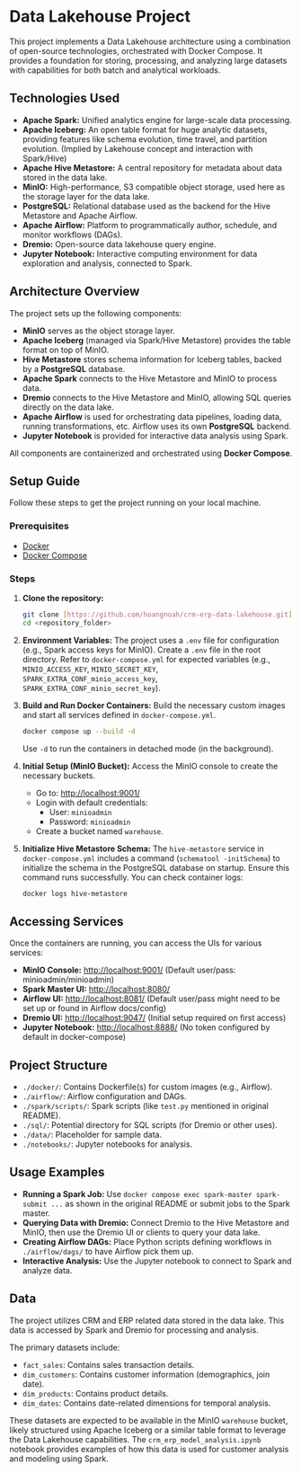 # Data Lakehouse Project

This project implements a Data Lakehouse architecture using a combination of open-source technologies, orchestrated with Docker Compose. It provides a foundation for storing, processing, and analyzing large datasets with capabilities for both batch and analytical workloads.

## Technologies Used

- **Apache Spark:** Unified analytics engine for large-scale data processing.
- **Apache Iceberg:** An open table format for huge analytic datasets, providing features like schema evolution, time travel, and partition evolution. (Implied by Lakehouse concept and interaction with Spark/Hive)
- **Apache Hive Metastore:** A central repository for metadata about data stored in the data lake.
- **MinIO:** High-performance, S3 compatible object storage, used here as the storage layer for the data lake.
- **PostgreSQL:** Relational database used as the backend for the Hive Metastore and Apache Airflow.
- **Apache Airflow:** Platform to programmatically author, schedule, and monitor workflows (DAGs).
- **Dremio:** Open-source data lakehouse query engine.
- **Jupyter Notebook:** Interactive computing environment for data exploration and analysis, connected to Spark.

## Architecture Overview

The project sets up the following components:

- **MinIO** serves as the object storage layer.
- **Apache Iceberg** (managed via Spark/Hive Metastore) provides the table format on top of MinIO.
- **Hive Metastore** stores schema information for Iceberg tables, backed by a **PostgreSQL** database.
- **Apache Spark** connects to the Hive Metastore and MinIO to process data.
- **Dremio** connects to the Hive Metastore and MinIO, allowing SQL queries directly on the data lake.
- **Apache Airflow** is used for orchestrating data pipelines, loading data, running transformations, etc. Airflow uses its own **PostgreSQL** backend.
- **Jupyter Notebook** is provided for interactive data analysis using Spark.

All components are containerized and orchestrated using **Docker Compose**.

## Setup Guide

Follow these steps to get the project running on your local machine.

### Prerequisites

- [Docker](https://www.docker.com/get-started/)
- [Docker Compose](https://docs.docker.com/compose/install/)

### Steps

1.  **Clone the repository:**

    ```bash
    git clone [https://github.com/hoangnoah/crm-erp-data-lakehouse.git]
    cd <repository_folder>
    ```

2.  **Environment Variables:**
    The project uses a `.env` file for configuration (e.g., Spark access keys for MinIO). Create a `.env` file in the root directory. Refer to `docker-compose.yml` for expected variables (e.g., `MINIO_ACCESS_KEY`, `MINIO_SECRET_KEY`, `SPARK_EXTRA_CONF_minio_access_key`, `SPARK_EXTRA_CONF_minio_secret_key`).

3.  **Build and Run Docker Containers:**
    Build the necessary custom images and start all services defined in `docker-compose.yml`.

    ```bash
    docker compose up --build -d
    ```

    Use `-d` to run the containers in detached mode (in the background).

4.  **Initial Setup (MinIO Bucket):**
    Access the MinIO console to create the necessary buckets.

    - Go to: [http://localhost:9001/](http://localhost:9001/)
    - Login with default credentials:
      - User: `minioadmin`
      - Password: `minioadmin`
    - Create a bucket named `warehouse`.

5.  **Initialize Hive Metastore Schema:**
    The `hive-metastore` service in `docker-compose.yml` includes a command (`schematool -initSchema`) to initialize the schema in the PostgreSQL database on startup. Ensure this command runs successfully. You can check container logs:

    ```bash
    docker logs hive-metastore
    ```

## Accessing Services

Once the containers are running, you can access the UIs for various services:

- **MinIO Console:** [http://localhost:9001/](http://localhost:9001/) (Default user/pass: minioadmin/minioadmin)
- **Spark Master UI:** [http://localhost:8080/](http://localhost:8080/)
- **Airflow UI:** [http://localhost:8081/](http://localhost:8081/) (Default user/pass might need to be set up or found in Airflow docs/config)
- **Dremio UI:** [http://localhost:9047/](http://localhost:9047/) (Initial setup required on first access)
- **Jupyter Notebook:** [http://localhost:8888/](http://localhost:8888/) (No token configured by default in docker-compose)

## Project Structure

- `./docker/`: Contains Dockerfile(s) for custom images (e.g., Airflow).
- `./airflow/`: Airflow configuration and DAGs.
- `./spark/scripts/`: Spark scripts (like `test.py` mentioned in original README).
- `./sql/`: Potential directory for SQL scripts (for Dremio or other uses).
- `./data/`: Placeholder for sample data.
- `./notebooks/`: Jupyter notebooks for analysis.

## Usage Examples

- **Running a Spark Job:** Use `docker compose exec spark-master spark-submit ...` as shown in the original README or submit jobs to the Spark master.
- **Querying Data with Dremio:** Connect Dremio to the Hive Metastore and MinIO, then use the Dremio UI or clients to query your data lake.
- **Creating Airflow DAGs:** Place Python scripts defining workflows in `./airflow/dags/` to have Airflow pick them up.
- **Interactive Analysis:** Use the Jupyter notebook to connect to Spark and analyze data.

## Data

The project utilizes CRM and ERP related data stored in the data lake. This data is accessed by Spark and Dremio for processing and analysis.

The primary datasets include:

- `fact_sales`: Contains sales transaction details.
- `dim_customers`: Contains customer information (demographics, join date).
- `dim_products`: Contains product details.
- `dim_dates`: Contains date-related dimensions for temporal analysis.

These datasets are expected to be available in the MinIO `warehouse` bucket, likely structured using Apache Iceberg or a similar table format to leverage the Data Lakehouse capabilities. The `crm_erp_model_analysis.ipynb` notebook provides examples of how this data is used for customer analysis and modeling using Spark.
